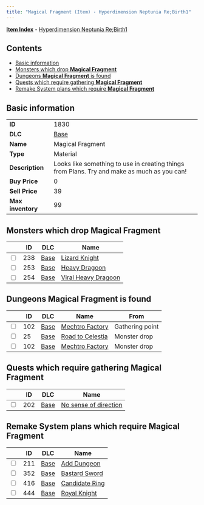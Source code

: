 ```yaml
---
title: "Magical Fragment (Item) - Hyperdimension Neptunia Re;Birth1"
---
```


[**Item Index**](/neptunia/rb1/item/index.html) - [Hyperdimension Neptunia Re;Birth1](/neptunia/rb1)

## Contents

- [Basic information](#basic-information)
- [Monsters which drop **Magical Fragment**](#monsters-which-drop-magical-fragment)
- [Dungeons **Magical Fragment** is found](#dungeons-magical-fragment-is-found)
- [Quests which require gathering **Magical Fragment**](#quests-which-require-gathering-magical-fragment)
- [Remake System plans which require **Magical Fragment**](#remake-system-plans-which-require-magical-fragment)

## Basic information

|   |   |
| -- | -- |
| **ID** | 1830 |
| **DLC** | [Base](/neptunia/rb1/dlc/1-base.html) |
| **Name** | Magical Fragment |
| **Type** | Material |
| **Description** | Looks like something to use in creating things from Plans. Try and make as much as you can! |
| **Buy Price** | 0 |
| **Sell Price** | 39 |
| **Max inventory** | 99 |


## Monsters which drop **Magical Fragment**

|    | ID | DLC | Name |
| -- | -- | --- | ---- |
| <input type="checkbox" id="rb1-monster-1-238" class="trackbox" /> | 238 | [Base](/neptunia/rb1/dlc/1-base.html) | [Lizard Knight](/neptunia/rb1/monster/1-238-lizard-knight.html) |
| <input type="checkbox" id="rb1-monster-1-253" class="trackbox" /> | 253 | [Base](/neptunia/rb1/dlc/1-base.html) | [Heavy Dragoon](/neptunia/rb1/monster/1-253-heavy-dragoon.html) |
| <input type="checkbox" id="rb1-monster-1-254" class="trackbox" /> | 254 | [Base](/neptunia/rb1/dlc/1-base.html) | [Viral Heavy Dragoon](/neptunia/rb1/monster/1-254-viral-heavy-dragoon.html) |


## Dungeons **Magical Fragment** is found

|    | ID | DLC | Name | From |
| -- | -- | --- | ---- | ---- |
| <input type="checkbox" id="rb1-dungeon-1-102" class="trackbox" /> | 102 | [Base](/neptunia/rb1/dlc/1-base.html) | [Mechtro Factory](/neptunia/rb1/dungeon/1-102-mechtro-factory.html) | Gathering point |
| <input type="checkbox" id="rb1-dungeon-1-25" class="trackbox" /> | 25 | [Base](/neptunia/rb1/dlc/1-base.html) | [Road to Celestia](/neptunia/rb1/dungeon/1-25-road-to-celestia.html) | Monster drop |
| <input type="checkbox" id="rb1-dungeon-1-102" class="trackbox" /> | 102 | [Base](/neptunia/rb1/dlc/1-base.html) | [Mechtro Factory](/neptunia/rb1/dungeon/1-102-mechtro-factory.html) | Monster drop |


## Quests which require gathering **Magical Fragment**

|    | ID | DLC | Name |
| -- | -- | --- | ---- |
| <input type="checkbox" id="rb1-quest-1-202" class="trackbox" /> | 202 | [Base](/neptunia/rb1/dlc/1-base.html) | [No sense of direction](/neptunia/rb1/quest/1-202-no-sense-of-direction.html) |


## Remake System plans which require **Magical Fragment**

|    | ID | DLC | Name |
| -- | -- | --- | ---- |
| <input type="checkbox" id="rb1-quest-1-211" class="trackbox" /> | 211 | [Base](/neptunia/rb1/dlc/1-base.html) | [Add Dungeon](/neptunia/rb1/quest/1-211-add-dungeon.html) |
| <input type="checkbox" id="rb1-quest-1-352" class="trackbox" /> | 352 | [Base](/neptunia/rb1/dlc/1-base.html) | [Bastard Sword](/neptunia/rb1/quest/1-352-bastard-sword.html) |
| <input type="checkbox" id="rb1-quest-1-416" class="trackbox" /> | 416 | [Base](/neptunia/rb1/dlc/1-base.html) | [Candidate Ring](/neptunia/rb1/quest/1-416-candidate-ring.html) |
| <input type="checkbox" id="rb1-quest-1-444" class="trackbox" /> | 444 | [Base](/neptunia/rb1/dlc/1-base.html) | [Royal Knight](/neptunia/rb1/quest/1-444-royal-knight.html) |
